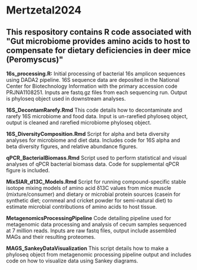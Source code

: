 # Mertzetal2024
## This respository contains R code associated with "Gut microbiome provides amino acids to host to compensate for dietary deficiencies in deer mice (Peromyscus)"

**16s_processing.R:** Initial processing of bacterial 16s amplicon sequences using DADA2 pipeline. 16S sequence data are deposited in the National Center for Biotechnology Information with the primary accession code PRJNA1108251. Inputs are fastq.gz files from each sequencing run. Output is phyloseq object used in downstream analyses.

**16S_DecontamRarefy.Rmd** This code details how to decontaminate and rarefy 16S microbiome and food data. Input is un-rarefied phyloseq object, output is cleaned and rarefied microbiome phyloseq object.

**16S_DiversityComposition.Rmd** Script for alpha and beta diversity analyses for microbiome and diet data. Includes code for 16S alpha and beta diversity figures, and relative abundance figures.

**qPCR_BacterialBiomass.Rmd** Script used to perform statistical and visual analyses of qPCR bacterial biomass data. Code for supplemental qPCR figure is included.

**MixSIAR_d13C_Models.Rmd** Script for running compound-specific stable isotope mixing models of amino acid δ13C values from mice muscle (mixture/consumer) and dietary or microbial protein sources (casein for synthetic diet; cornmeal and cricket powder for semi-natural diet) to estimate microbial contributions of amino acids to host tissue.

**MetagenomicsProcessingPipeline** Code detailing pipeline used for metagenomic data processing and analysis of cecum samples sequenced at 7 million reads. Inputs are raw fastq files, output include assembled MAGs and their resulting proteomes.

**MAGS_SankeyDataVisualization** This script details how to make a phyloseq object from metagenomic processing pipeline output and includes code on how to visualize data using Sankey diagrams.
